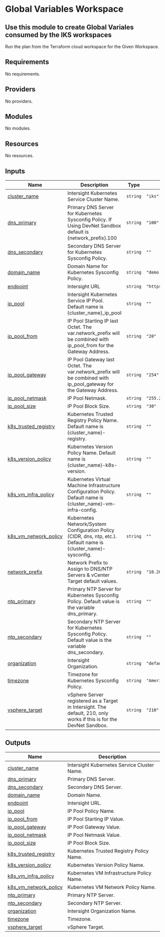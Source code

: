 # Global Variables Workspace

## Use this module to create Global Variales consumed by the IKS workspaces

Run the plan from the Terraform cloud workspace for the Given Workspace.

<!-- BEGINNING OF PRE-COMMIT-TERRAFORM DOCS HOOK -->
## Requirements

No requirements.

## Providers

No providers.

## Modules

No modules.

## Resources

No resources.

## Inputs

| Name | Description | Type | Default | Required |
|------|-------------|------|---------|:--------:|
| <a name="input_cluster_name"></a> [cluster\_name](#input\_cluster\_name) | Intersight Kubernetes Service Cluster Name. | `string` | `"iks"` | no |
| <a name="input_dns_primary"></a> [dns\_primary](#input\_dns\_primary) | Primary DNS Server for Kubernetes Sysconfig Policy. If Using DevNet Sandbox default is {network\_prefix}.100 | `string` | `"100"` | no |
| <a name="input_dns_secondary"></a> [dns\_secondary](#input\_dns\_secondary) | Secondary DNS Server for Kubernetes Sysconfig Policy. | `string` | `""` | no |
| <a name="input_domain_name"></a> [domain\_name](#input\_domain\_name) | Domain Name for Kubernetes Sysconfig Policy. | `string` | `"demo.intra"` | no |
| <a name="input_endpoint"></a> [endpoint](#input\_endpoint) | Intersight URL | `string` | `"https://intersight.com"` | no |
| <a name="input_ip_pool"></a> [ip\_pool](#input\_ip\_pool) | Intersight Kubernetes Service IP Pool.  Default name is {cluster\_name}\_ip\_pool | `string` | `""` | no |
| <a name="input_ip_pool_from"></a> [ip\_pool\_from](#input\_ip\_pool\_from) | IP Pool Starting IP last Octet.  The var.network\_prefix will be combined with ip\_pool\_from for the Gateway Address. | `string` | `"20"` | no |
| <a name="input_ip_pool_gateway"></a> [ip\_pool\_gateway](#input\_ip\_pool\_gateway) | IP Pool Gateway last Octet.  The var.network\_prefix will be combined with ip\_pool\_gateway for the Gateway Address. | `string` | `"254"` | no |
| <a name="input_ip_pool_netmask"></a> [ip\_pool\_netmask](#input\_ip\_pool\_netmask) | IP Pool Netmask. | `string` | `"255.255.255.0"` | no |
| <a name="input_ip_pool_size"></a> [ip\_pool\_size](#input\_ip\_pool\_size) | IP Pool Block Size. | `string` | `"30"` | no |
| <a name="input_k8s_trusted_registry"></a> [k8s\_trusted\_registry](#input\_k8s\_trusted\_registry) | Kubernetes Trusted Registry Policy Name.  Default name is {cluster\_name}-registry. | `string` | `""` | no |
| <a name="input_k8s_version_policy"></a> [k8s\_version\_policy](#input\_k8s\_version\_policy) | Kubernetes Version Policy Name.  Default name is {cluster\_name}-k8s-version. | `string` | `""` | no |
| <a name="input_k8s_vm_infra_policy"></a> [k8s\_vm\_infra\_policy](#input\_k8s\_vm\_infra\_policy) | Kubernetes Virtual Machine Infrastructure Configuration Policy.  Default name is {cluster\_name}-vm-infra-config. | `string` | `""` | no |
| <a name="input_k8s_vm_network_policy"></a> [k8s\_vm\_network\_policy](#input\_k8s\_vm\_network\_policy) | Kubernetes Network/System Configuration Policy (CIDR, dns, ntp, etc.).  Default name is {cluster\_name}-sysconfig. | `string` | `""` | no |
| <a name="input_network_prefix"></a> [network\_prefix](#input\_network\_prefix) | Network Prefix to Assign to DNS/NTP Servers & vCenter Target default values. | `string` | `"10.200.0"` | no |
| <a name="input_ntp_primary"></a> [ntp\_primary](#input\_ntp\_primary) | Primary NTP Server for Kubernetes Sysconfig Policy.  Default value is the variable dns\_primary. | `string` | `""` | no |
| <a name="input_ntp_secondary"></a> [ntp\_secondary](#input\_ntp\_secondary) | Secondary NTP Server for Kubernetes Sysconfig Policy.  Default value is the variable dns\_secondary. | `string` | `""` | no |
| <a name="input_organization"></a> [organization](#input\_organization) | Intersight Organization. | `string` | `"default"` | no |
| <a name="input_timezone"></a> [timezone](#input\_timezone) | Timezone for Kubernetes Sysconfig Policy. | `string` | `"America/New_York"` | no |
| <a name="input_vsphere_target"></a> [vsphere\_target](#input\_vsphere\_target) | vSphere Server registered as a Target in Intersight.  The default, 210, only works if this is for the DevNet Sandbox. | `string` | `"210"` | no |

## Outputs

| Name | Description |
|------|-------------|
| <a name="output_cluster_name"></a> [cluster\_name](#output\_cluster\_name) | Intersight Kubernetes Service Cluster Name. |
| <a name="output_dns_primary"></a> [dns\_primary](#output\_dns\_primary) | Primary DNS Server. |
| <a name="output_dns_secondary"></a> [dns\_secondary](#output\_dns\_secondary) | Secondary DNS Server. |
| <a name="output_domain_name"></a> [domain\_name](#output\_domain\_name) | Domain Name. |
| <a name="output_endpoint"></a> [endpoint](#output\_endpoint) | Intersight URL. |
| <a name="output_ip_pool"></a> [ip\_pool](#output\_ip\_pool) | IP Pool Policy Name. |
| <a name="output_ip_pool_from"></a> [ip\_pool\_from](#output\_ip\_pool\_from) | IP Pool Starting IP Value. |
| <a name="output_ip_pool_gateway"></a> [ip\_pool\_gateway](#output\_ip\_pool\_gateway) | IP Pool Gateway Value. |
| <a name="output_ip_pool_netmask"></a> [ip\_pool\_netmask](#output\_ip\_pool\_netmask) | IP Pool Netmask Value. |
| <a name="output_ip_pool_size"></a> [ip\_pool\_size](#output\_ip\_pool\_size) | IP Pool Block Size. |
| <a name="output_k8s_trusted_registry"></a> [k8s\_trusted\_registry](#output\_k8s\_trusted\_registry) | Kubernetes Trusted Registry Policy Name. |
| <a name="output_k8s_version_policy"></a> [k8s\_version\_policy](#output\_k8s\_version\_policy) | Kubernetes Version Policy Name. |
| <a name="output_k8s_vm_infra_policy"></a> [k8s\_vm\_infra\_policy](#output\_k8s\_vm\_infra\_policy) | Kubernetes VM Infrastructure Policy Name. |
| <a name="output_k8s_vm_network_policy"></a> [k8s\_vm\_network\_policy](#output\_k8s\_vm\_network\_policy) | Kubernetes VM Network Policy Name. |
| <a name="output_ntp_primary"></a> [ntp\_primary](#output\_ntp\_primary) | Primary NTP Server. |
| <a name="output_ntp_secondary"></a> [ntp\_secondary](#output\_ntp\_secondary) | Secondary NTP Server. |
| <a name="output_organization"></a> [organization](#output\_organization) | Intersight Organization Name. |
| <a name="output_timezone"></a> [timezone](#output\_timezone) | Timezone. |
| <a name="output_vsphere_target"></a> [vsphere\_target](#output\_vsphere\_target) | vSphere Target. |
<!-- END OF PRE-COMMIT-TERRAFORM DOCS HOOK -->

